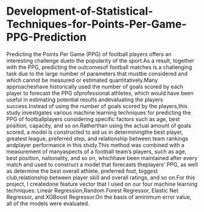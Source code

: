 # Development-of-Statistical-Techniques-for-Points-Per-Game-PPG-Prediction
Predicting the Points Per Game (PPG) of football players offers an interesting challenge dueto the popularity of the sport.As a result, together with the PPG, predicting the outcomesof football matches is a challenging task due to the large number of parameters that mustbe considered and which cannot be measured or estimated quantitatively.Many approacheshave historically used the number of goals scored by each player to forecast the PPG ofprofessional athletes,  which would have been useful in estimating potential results andevaluating the players success.Instead of using the number of goals scored by the players,this study investigates various machine learning techniques for predicting the PPG of footballplayers considering specific factors such as age, best position, capacity, and so on.Ratherthan using the actual amount of goals scored, a model is constructed to aid us in determiningthe best player, greatest league, preferred step, and relationship between team rankings andplayer performance in this study.This method was combined with a measurement of manyaspects of a football team’s players, such as age, best position, nationality, and so on, whichhave been maintained after every match and used to construct a model that forecasts theplayers’ PPG, as well as determine the best overall athlete, preferred foot, biggest club,relationship between player skill and overall ratings, and so on.For this project, I createdone feature vector that I used on our four machine learning techniques: Linear Regression,Random Forest Regressor, Elastic Net Regressor, and XGBoost Regressor.On the basis of aminimum error value, all of the models were evaluated.
